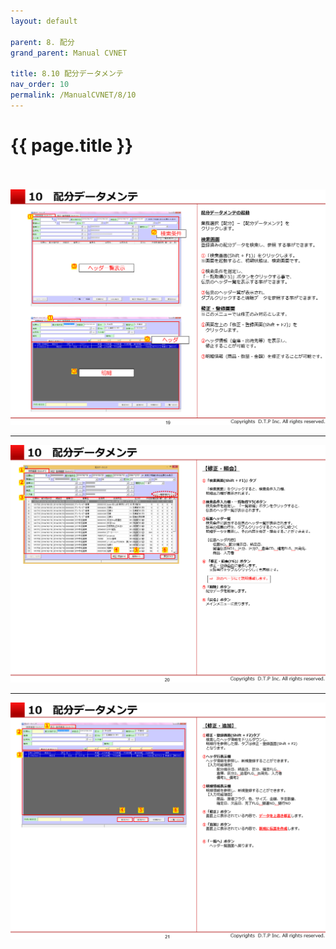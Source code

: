 ```yaml
---
layout: default

parent: 8. 配分
grand_parent: Manual CVNET

title: 8.10 配分データメンテ
nav_order: 10
permalink: /ManualCVNET/8/10
---
```


# {{ page.title }} <br/><br/>

<a href="/img/Haibun/Haibun20.PNG" target="_blank">
<img src="/img/Haibun/Haibun20.PNG" alt="login image"></a>


---

<a href="/img/Haibun/Haibun21.PNG" target="_blank">
<img src="/img/Haibun/Haibun21.PNG" alt="login image"></a>

---

<a href="/img/Haibun/Haibun22.PNG" target="_blank">
<img src="/img/Haibun/Haibun22.PNG" alt="login image"></a>

